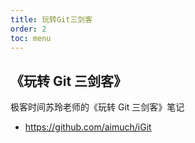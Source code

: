 ```yaml
---
title: 玩转Git三剑客
order: 2
toc: menu
---
```


## 《玩转 Git 三剑客》

极客时间苏玲老师的《玩转 Git 三剑客》笔记

- https://github.com/aimuch/iGit

